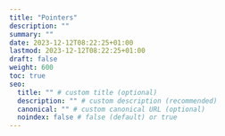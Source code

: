 ```yaml
---
title: "Pointers"
description: ""
summary: ""
date: 2023-12-12T08:22:25+01:00
lastmod: 2023-12-12T08:22:25+01:00
draft: false
weight: 600
toc: true
seo:
  title: "" # custom title (optional)
  description: "" # custom description (recommended)
  canonical: "" # custom canonical URL (optional)
  noindex: false # false (default) or true
---
```

